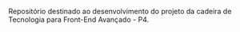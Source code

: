 Repositório destinado ao desenvolvimento do projeto da cadeira de Tecnologia para Front-End Avançado - P4.
